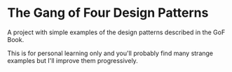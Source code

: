The Gang of Four Design Patterns
==================

A project with simple examples of the design patterns described in the GoF Book.

This is for personal learning only and you'll probably find many strange examples but I'll improve them progressively.
